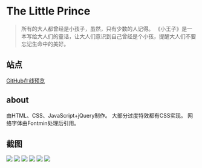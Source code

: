 # The Little Prince
> 所有的大人都曾经是小孩子，虽然，只有少数的人记得。
> 《小王子》是一本写给大人们的童话，让大人们意识到自己曾经是个小孩，提醒大人们不要忘记生命中的美好。

## 站点
  [GitHub在线预览](https://AdBrandon.github.io/TheLittlePrince/index.html)

## about
  由HTML、CSS、JavaScript+jQuery制作。
  大部分过度特效都有CSS实现。
  网络字体由Fontmin处理后引用。

## 截图
![](https://ws4.sinaimg.cn/large/006tNc79ly1fhdonbchs3j30zj0m7kjl.jpg)
![](https://ws1.sinaimg.cn/large/006tNc79ly1fhdonkb14qj30zj0m71kx.jpg)
![](https://ws2.sinaimg.cn/large/006tNc79ly1fhdonr5dyzj30zj0m7k5z.jpg)
![](https://ws2.sinaimg.cn/large/006tNc79ly1fhdonxf0vzj30zj0m74qp.jpg)
![](https://ws1.sinaimg.cn/large/006tNc79ly1fhdoo45igcj30zj0m7tvz.jpg)
![](https://ws2.sinaimg.cn/large/006tNc79ly1fhdoobzw2tj30zj0m7axk.jpg)
